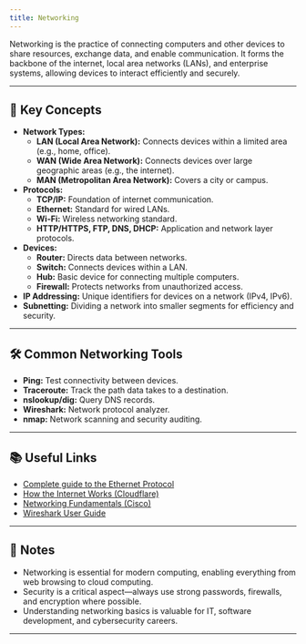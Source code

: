 ```yaml
---
title: Networking
---
```


Networking is the practice of connecting computers and other devices to share resources, exchange data, and enable communication. It forms the backbone of the internet, local area networks (LANs), and enterprise systems, allowing devices to interact efficiently and securely.

---

## 🧩 Key Concepts

- **Network Types:**  
  - **LAN (Local Area Network):** Connects devices within a limited area (e.g., home, office).
  - **WAN (Wide Area Network):** Connects devices over large geographic areas (e.g., the internet).
  - **MAN (Metropolitan Area Network):** Covers a city or campus.
- **Protocols:**  
  - **TCP/IP:** Foundation of internet communication.
  - **Ethernet:** Standard for wired LANs.
  - **Wi-Fi:** Wireless networking standard.
  - **HTTP/HTTPS, FTP, DNS, DHCP:** Application and network layer protocols.
- **Devices:**  
  - **Router:** Directs data between networks.
  - **Switch:** Connects devices within a LAN.
  - **Hub:** Basic device for connecting multiple computers.
  - **Firewall:** Protects networks from unauthorized access.
- **IP Addressing:** Unique identifiers for devices on a network (IPv4, IPv6).
- **Subnetting:** Dividing a network into smaller segments for efficiency and security.

---

## 🛠️ Common Networking Tools

- **Ping:** Test connectivity between devices.
- **Traceroute:** Track the path data takes to a destination.
- **nslookup/dig:** Query DNS records.
- **Wireshark:** Network protocol analyzer.
- **nmap:** Network scanning and security auditing.

---

## 📚 Useful Links

- [Complete guide to the Ethernet Protocol](https://www.freecodecamp.org/news/the-complete-guide-to-the-ethernet-protocol/)
- [How the Internet Works (Cloudflare)](https://www.cloudflare.com/learning/network-layer/how-does-the-internet-work/)
- [Networking Fundamentals (Cisco)](https://www.cisco.com/c/en/us/products/switches/what-is-network-switching.html)
- [Wireshark User Guide](https://www.wireshark.org/docs/wsug_html_chunked/)

---

## 📝 Notes

- Networking is essential for modern computing, enabling everything from web browsing to cloud computing.
- Security is a critical aspect—always use strong passwords, firewalls, and encryption where possible.
- Understanding networking basics is valuable for IT, software development, and cybersecurity careers.

---
